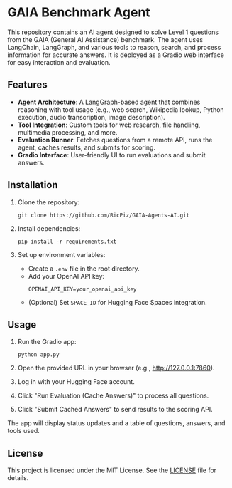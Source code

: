 # GAIA Benchmark Agent

This repository contains an AI agent designed to solve Level 1 questions from the GAIA (General AI Assistance) benchmark. The agent uses LangChain, LangGraph, and various tools to reason, search, and process information for accurate answers. It is deployed as a Gradio web interface for easy interaction and evaluation.

## Features

- **Agent Architecture**: A LangGraph-based agent that combines reasoning with tool usage (e.g., web search, Wikipedia lookup, Python execution, audio transcription, image description).
- **Tool Integration**: Custom tools for web research, file handling, multimedia processing, and more.
- **Evaluation Runner**: Fetches questions from a remote API, runs the agent, caches results, and submits for scoring.
- **Gradio Interface**: User-friendly UI to run evaluations and submit answers.

## Installation

1. Clone the repository:
   ```
   git clone https://github.com/RicPiz/GAIA-Agents-AI.git
   ```

2. Install dependencies:
   ```
   pip install -r requirements.txt
   ```

3. Set up environment variables:
   - Create a `.env` file in the root directory.
   - Add your OpenAI API key:
     ```
     OPENAI_API_KEY=your_openai_api_key
     ```
   - (Optional) Set `SPACE_ID` for Hugging Face Spaces integration.

## Usage

1. Run the Gradio app:
   ```
   python app.py
   ```

2. Open the provided URL in your browser (e.g., http://127.0.0.1:7860).

3. Log in with your Hugging Face account.

4. Click "Run Evaluation (Cache Answers)" to process all questions.

5. Click "Submit Cached Answers" to send results to the scoring API.

The app will display status updates and a table of questions, answers, and tools used.

## License

This project is licensed under the MIT License. See the [LICENSE](LICENSE) file for details.
